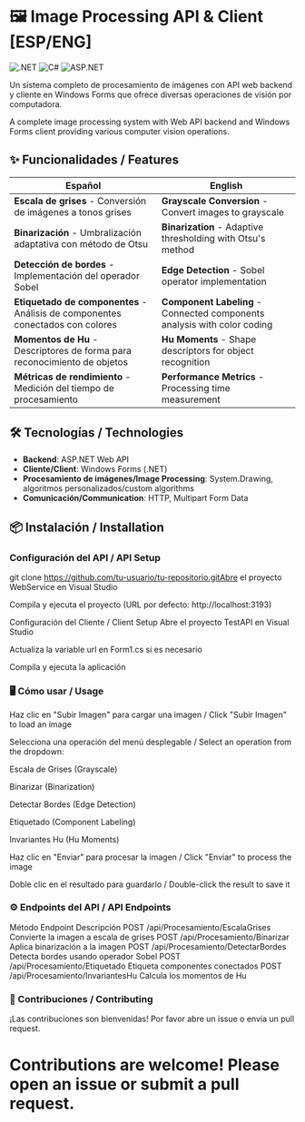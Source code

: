 # 🖼️ Image Processing API & Client [ESP/ENG]

![.NET](https://img.shields.io/badge/.NET-5C2D91?style=for-the-badge&logo=.net&logoColor=white)
![C#](https://img.shields.io/badge/C%23-239120?style=for-the-badge&logo=c-sharp&logoColor=white)
![ASP.NET](https://img.shields.io/badge/ASP.NET-5C2D91?style=for-the-badge&logo=.net&logoColor=white)

Un sistema completo de procesamiento de imágenes con API web backend y cliente en Windows Forms que ofrece diversas operaciones de visión por computadora.

A complete image processing system with Web API backend and Windows Forms client providing various computer vision operations.

## ✨ Funcionalidades / Features

| Español | English |
|---------|---------|
| **Escala de grises** - Conversión de imágenes a tonos grises | **Grayscale Conversion** - Convert images to grayscale |
| **Binarización** - Umbralización adaptativa con método de Otsu | **Binarization** - Adaptive thresholding with Otsu's method |
| **Detección de bordes** - Implementación del operador Sobel | **Edge Detection** - Sobel operator implementation |
| **Etiquetado de componentes** - Análisis de componentes conectados con colores | **Component Labeling** - Connected components analysis with color coding |
| **Momentos de Hu** - Descriptores de forma para reconocimiento de objetos | **Hu Moments** - Shape descriptors for object recognition |
| **Métricas de rendimiento** - Medición del tiempo de procesamiento | **Performance Metrics** - Processing time measurement |

## 🛠️ Tecnologías / Technologies

- **Backend**: ASP.NET Web API
- **Cliente/Client**: Windows Forms (.NET)
- **Procesamiento de imágenes/Image Processing**: System.Drawing, algoritmos personalizados/custom algorithms
- **Comunicación/Communication**: HTTP, Multipart Form Data

## 📦 Instalación / Installation

### Configuración del API / API Setup

git clone https://github.com/tu-usuario/tu-repositorio.gitAbre el proyecto WebService en Visual Studio

Compila y ejecuta el proyecto (URL por defecto: http://localhost:3193)

Configuración del Cliente / Client Setup
Abre el proyecto TestAPI en Visual Studio

Actualiza la variable url en Form1.cs si es necesario

Compila y ejecuta la aplicación

### 🖥️ Cómo usar / Usage
Haz clic en "Subir Imagen" para cargar una imagen / Click "Subir Imagen" to load an image

Selecciona una operación del menú desplegable / Select an operation from the dropdown:

Escala de Grises (Grayscale)

Binarizar (Binarization)

Detectar Bordes (Edge Detection)

Etiquetado (Component Labeling)

Invariantes Hu (Hu Moments)

Haz clic en "Enviar" para procesar la imagen / Click "Enviar" to process the image

Doble clic en el resultado para guardarlo / Double-click the result to save it

### ⚙️ Endpoints del API / API Endpoints
Método	Endpoint	Descripción
POST	/api/Procesamiento/EscalaGrises	Convierte la imagen a escala de grises
POST	/api/Procesamiento/Binarizar	Aplica binarización a la imagen
POST	/api/Procesamiento/DetectarBordes	Detecta bordes usando operador Sobel
POST	/api/Procesamiento/Etiquetado	Etiqueta componentes conectados
POST	/api/Procesamiento/InvariantesHu	Calcula los momentos de Hu

### 🤝 Contribuciones / Contributing
¡Las contribuciones son bienvenidas! Por favor abre un issue o envía un pull request.

# Contributions are welcome! Please open an issue or submit a pull request.
